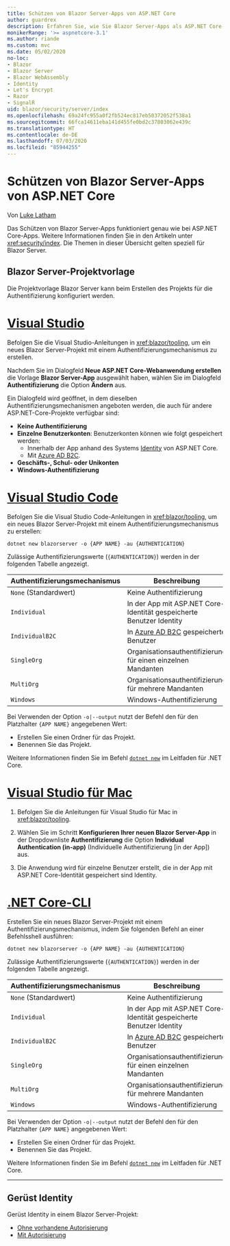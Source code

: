 ```yaml
---
title: Schützen von Blazor Server-Apps von ASP.NET Core
author: guardrex
description: Erfahren Sie, wie Sie Blazor Server-Apps als ASP.NET Core-Anwendungen schützen.
monikerRange: '>= aspnetcore-3.1'
ms.author: riande
ms.custom: mvc
ms.date: 05/02/2020
no-loc:
- Blazor
- Blazor Server
- Blazor WebAssembly
- Identity
- Let's Encrypt
- Razor
- SignalR
uid: blazor/security/server/index
ms.openlocfilehash: 69a24fc955a0f2fb524ec817eb50372052f538a1
ms.sourcegitcommit: 66fca14611eba141d455fe0bd2c37803062e439c
ms.translationtype: HT
ms.contentlocale: de-DE
ms.lasthandoff: 07/03/2020
ms.locfileid: "85944255"
---
```

# <a name="secure-aspnet-core-blazor-server-apps"></a>Schützen von Blazor Server-Apps von ASP.NET Core

Von [Luke Latham](https://github.com/guardrex)

Das Schützen von Blazor Server-Apps funktioniert genau wie bei ASP.NET Core-Apps. Weitere Informationen finden Sie in den Artikeln unter <xref:security/index>. Die Themen in dieser Übersicht gelten speziell für Blazor Server. 

## <a name="blazor-server-project-template"></a>Blazor Server-Projektvorlage

Die Projektvorlage Blazor Server kann beim Erstellen des Projekts für die Authentifizierung konfiguriert werden.

# <a name="visual-studio"></a>[Visual Studio](#tab/visual-studio)

Befolgen Sie die Visual Studio-Anleitungen in <xref:blazor/tooling>, um ein neues Blazor Server-Projekt mit einem Authentifizierungsmechanismus zu erstellen.

Nachdem Sie im Dialogfeld **Neue ASP.NET Core-Webanwendung erstellen** die Vorlage **Blazor Server-App** ausgewählt haben, wählen Sie im Dialogfeld **Authentifizierung** die Option **Ändern** aus.

Ein Dialogfeld wird geöffnet, in dem dieselben Authentifizierungsmechanismen angeboten werden, die auch für andere ASP.NET-Core-Projekte verfügbar sind:

* **Keine Authentifizierung**
* **Einzelne Benutzerkonten**: Benutzerkonten können wie folgt gespeichert werden:
  * Innerhalb der App anhand des Systems [Identity](xref:security/authentication/identity) von ASP.NET Core.
  * Mit [Azure AD B2C](xref:security/authentication/azure-ad-b2c).
* **Geschäfts-, Schul- oder Unikonten**
* **Windows-Authentifizierung**

# <a name="visual-studio-code"></a>[Visual Studio Code](#tab/visual-studio-code)

Befolgen Sie die Visual Studio Code-Anleitungen in <xref:blazor/tooling>, um ein neues Blazor Server-Projekt mit einem Authentifizierungsmechanismus zu erstellen:

```dotnetcli
dotnet new blazorserver -o {APP NAME} -au {AUTHENTICATION}
```

Zulässige Authentifizierungswerte (`{AUTHENTICATION}`) werden in der folgenden Tabelle angezeigt.

| Authentifizierungsmechanismus | Beschreibung |
| ------------------------ | ----------- |
| `None` (Standardwert)         | Keine Authentifizierung |
| `Individual`             | In der App mit ASP.NET Core-Identität gespeicherte Benutzer Identity |
| `IndividualB2C`          | In [Azure AD B2C](xref:security/authentication/azure-ad-b2c) gespeicherte Benutzer |
| `SingleOrg`              | Organisationsauthentifizierung für einen einzelnen Mandanten |
| `MultiOrg`               | Organisationsauthentifizierung für mehrere Mandanten |
| `Windows`                | Windows-Authentifizierung |

Bei Verwenden der Option `-o|--output` nutzt der Befehl den für den Platzhalter `{APP NAME}` angegebenen Wert:

* Erstellen Sie einen Ordner für das Projekt.
* Benennen Sie das Projekt.

Weitere Informationen finden Sie im Befehl [`dotnet new`](/dotnet/core/tools/dotnet-new) im Leitfaden für .NET Core.

# <a name="visual-studio-for-mac"></a>[Visual Studio für Mac](#tab/visual-studio-mac)

1. Befolgen Sie die Anleitungen für Visual Studio für Mac in <xref:blazor/tooling>.

1. Wählen Sie im Schritt **Konfigurieren Ihrer neuen Blazor Server-App** in der Dropdownliste **Authentifizierung** die Option **Individual Authentication (in-app)** (Individuelle Authentifizierung [in der App]) aus.

1. Die Anwendung wird für einzelne Benutzer erstellt, die in der App mit ASP.NET Core-Identität gespeichert sind Identity.

# <a name="net-core-cli"></a>[.NET Core-CLI](#tab/netcore-cli/)

Erstellen Sie ein neues Blazor Server-Projekt mit einem Authentifizierungsmechanismus, indem Sie folgenden Befehl an einer Befehlsshell ausführen:

```dotnetcli
dotnet new blazorserver -o {APP NAME} -au {AUTHENTICATION}
```

Zulässige Authentifizierungswerte (`{AUTHENTICATION}`) werden in der folgenden Tabelle angezeigt.

| Authentifizierungsmechanismus | Beschreibung |
| ------------------------ | ----------- |
| `None` (Standardwert)         | Keine Authentifizierung |
| `Individual`             | In der App mit ASP.NET Core-Identität gespeicherte Benutzer Identity |
| `IndividualB2C`          | In [Azure AD B2C](xref:security/authentication/azure-ad-b2c) gespeicherte Benutzer |
| `SingleOrg`              | Organisationsauthentifizierung für einen einzelnen Mandanten |
| `MultiOrg`               | Organisationsauthentifizierung für mehrere Mandanten |
| `Windows`                | Windows-Authentifizierung |

Bei Verwenden der Option `-o|--output` nutzt der Befehl den für den Platzhalter `{APP NAME}` angegebenen Wert:

* Erstellen Sie einen Ordner für das Projekt.
* Benennen Sie das Projekt.

Weitere Informationen finden Sie im Befehl [`dotnet new`](/dotnet/core/tools/dotnet-new) im Leitfaden für .NET Core.

---

## <a name="scaffold-identity"></a>Gerüst Identity

Gerüst Identity in einem Blazor Server-Projekt:

* [Ohne vorhandene Autorisierung](xref:security/authentication/scaffold-identity#scaffold-identity-into-a-blazor-server-project-without-existing-authorization)
* [Mit Autorisierung](xref:security/authentication/scaffold-identity#scaffold-identity-into-a-blazor-server-project-with-authorization)
